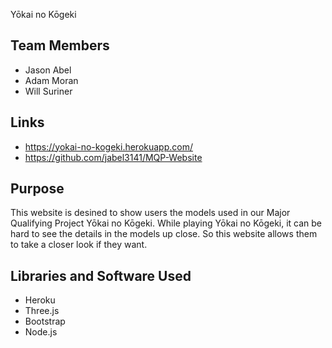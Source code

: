 Y&#333;kai no K&#333;geki

## Team Members
- Jason Abel
- Adam Moran
- Will Suriner

## Links
- https://yokai-no-kogeki.herokuapp.com/
- https://github.com/jabel3141/MQP-Website

## Purpose
This website is desined to show users the models used in our Major Qualifying Project Y&#333;kai no K&#333;geki. While playing Y&#333;kai no K&#333;geki, it can be hard to see the details in the models up close. So this website allows them to take a closer look if they want.

## Libraries and Software Used
- Heroku
- Three.js
- Bootstrap
- Node.js